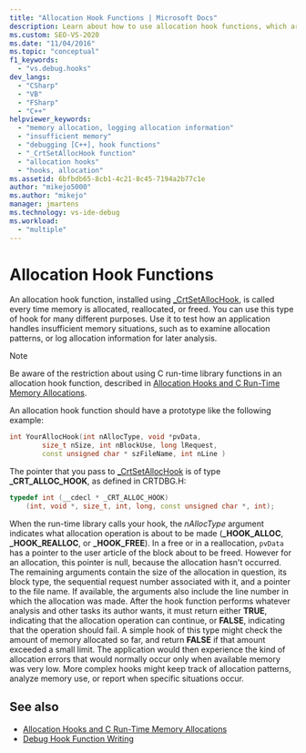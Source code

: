 ```yaml
---
title: "Allocation Hook Functions | Microsoft Docs"
description: Learn about how to use allocation hook functions, which are installed using _CrtSetAllocHook, when you need to do C run-time (CRT) debugging in Visual Studio.
ms.custom: SEO-VS-2020
ms.date: "11/04/2016"
ms.topic: "conceptual"
f1_keywords:
  - "vs.debug.hooks"
dev_langs:
  - "CSharp"
  - "VB"
  - "FSharp"
  - "C++"
helpviewer_keywords:
  - "memory allocation, logging allocation information"
  - "insufficient memory"
  - "debugging [C++], hook functions"
  - "_CrtSetAllocHook function"
  - "allocation hooks"
  - "hooks, allocation"
ms.assetid: 6bfbdb65-8cb1-4c21-8c45-7194a2b77c1e
author: "mikejo5000"
ms.author: "mikejo"
manager: jmartens
ms.technology: vs-ide-debug
ms.workload:
  - "multiple"
---
```

# Allocation Hook Functions
An allocation hook function, installed using [_CrtSetAllocHook](/cpp/c-runtime-library/reference/crtsetallochook), is called every time memory is allocated, reallocated, or freed. You can use this type of hook for many different purposes. Use it to test how an application handles insufficient memory situations, such as to examine allocation patterns, or log allocation information for later analysis.

> [!NOTE]
> Be aware of the restriction about using C run-time library functions in an allocation hook function, described in [Allocation Hooks and C Run-Time Memory Allocations](../debugger/allocation-hooks-and-c-run-time-memory-allocations.md).

 An allocation hook function should have a prototype like the following example:

```cpp
int YourAllocHook(int nAllocType, void *pvData,
        size_t nSize, int nBlockUse, long lRequest,
        const unsigned char * szFileName, int nLine )
```

 The pointer that you pass to [_CrtSetAllocHook](/cpp/c-runtime-library/reference/crtsetallochook) is of type **_CRT_ALLOC_HOOK**, as defined in CRTDBG.H:

```cpp
typedef int (__cdecl * _CRT_ALLOC_HOOK)
    (int, void *, size_t, int, long, const unsigned char *, int);
```

 When the run-time library calls your hook, the *nAllocType* argument indicates what allocation operation is about to be made (**_HOOK_ALLOC**, **_HOOK_REALLOC**, or **_HOOK_FREE**). In a free or in a reallocation, `pvData` has a pointer to the user article of the block about to be freed. However for an allocation, this pointer is null, because the allocation hasn't occurred. The remaining arguments contain the size of the allocation in question, its block type, the sequential request number associated with it, and a pointer to the file name. If available, the arguments also include the line number in which the allocation was made. After the hook function performs whatever analysis and other tasks its author wants, it must return either **TRUE**, indicating that the allocation operation can continue, or **FALSE**, indicating that the operation should fail. A simple hook of this type might check the amount of memory allocated so far, and return **FALSE** if that amount exceeded a small limit. The application would then experience the kind of allocation errors that would normally occur only when available memory was very low. More complex hooks might keep track of allocation patterns, analyze memory use, or report when specific situations occur.

## See also

- [Allocation Hooks and C Run-Time Memory Allocations](../debugger/allocation-hooks-and-c-run-time-memory-allocations.md)
- [Debug Hook Function Writing](../debugger/debug-hook-function-writing.md)